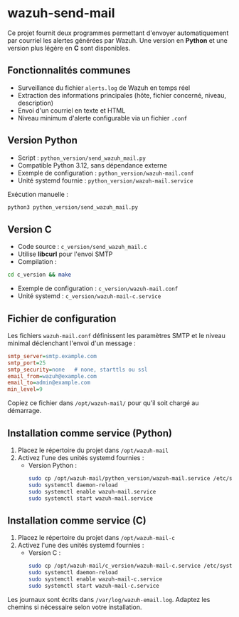 # wazuh-send-mail

Ce projet fournit deux programmes permettant d'envoyer automatiquement par courriel les alertes générées par Wazuh. Une version en **Python** et une version plus légère en **C** sont disponibles.

## Fonctionnalités communes
- Surveillance du fichier `alerts.log` de Wazuh en temps réel
- Extraction des informations principales (hôte, fichier concerné, niveau, description)
- Envoi d'un courriel en texte et HTML
- Niveau minimum d'alerte configurable via un fichier `.conf`

## Version Python
- Script : `python_version/send_wazuh_mail.py`
- Compatible Python 3.12, sans dépendance externe
- Exemple de configuration : `python_version/wazuh-mail.conf`
- Unité systemd fournie : `python_version/wazuh-mail.service`

Exécution manuelle :
```bash
python3 python_version/send_wazuh_mail.py
```

## Version C
- Code source : `c_version/send_wazuh_mail.c`
- Utilise **libcurl** pour l'envoi SMTP
- Compilation :
```bash
cd c_version && make
```
- Exemple de configuration : `c_version/wazuh-mail.conf`
- Unité systemd : `c_version/wazuh-mail-c.service`

## Fichier de configuration
Les fichiers `wazuh-mail.conf` définissent les paramètres SMTP et le niveau minimal déclenchant l'envoi d'un message :
```ini
smtp_server=smtp.example.com
smtp_port=25
smtp_security=none   # none, starttls ou ssl
email_from=wazuh@example.com
email_to=admin@example.com
min_level=9
```
Copiez ce fichier dans `/opt/wazuh-mail/` pour qu'il soit chargé au démarrage.

## Installation comme service (Python)
1. Placez le répertoire du projet dans `/opt/wazuh-mail`
2. Activez l'une des unités systemd fournies :
   - Version Python :
     ```bash
     sudo cp /opt/wazuh-mail/python_version/wazuh-mail.service /etc/systemd/system/wazuh-mail.service
     sudo systemctl daemon-reload
     sudo systemctl enable wazuh-mail.service
     sudo systemctl start wazuh-mail.service
     ```
## Installation comme service (C)
1. Placez le répertoire du projet dans `/opt/wazuh-mail-c`
2. Activez l'une des unités systemd fournies :
   - Version C :
     ```bash
     sudo cp /opt/wazuh-mail/c_version/wazuh-mail-c.service /etc/systemd/system/wazuh-mail-c.service
     sudo systemctl daemon-reload
     sudo systemctl enable wazuh-mail-c.service
     sudo systemctl start wazuh-mail-c.service
     ```

Les journaux sont écrits dans `/var/log/wazuh-email.log`. Adaptez les chemins si nécessaire selon votre installation.
